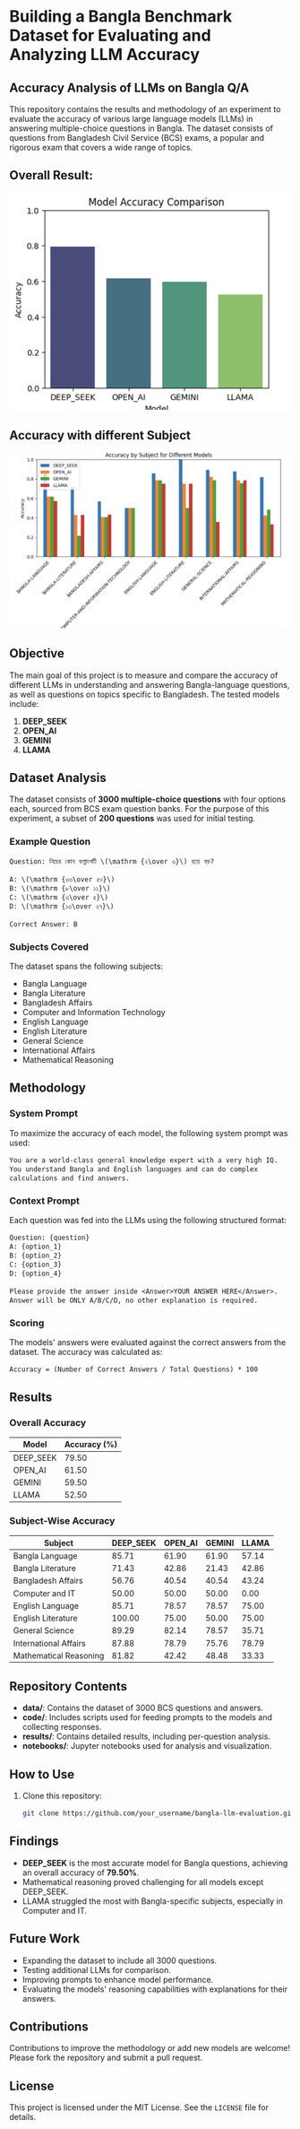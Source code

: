 # Building a Bangla Benchmark Dataset for Evaluating and Analyzing LLM Accuracy

## Accuracy Analysis of LLMs on Bangla Q/A 

This repository contains the results and methodology of an experiment to evaluate the accuracy of various large language models (LLMs) in answering multiple-choice questions in Bangla. The dataset consists of questions from Bangladesh Civil Service (BCS) exams, a popular and rigorous exam that covers a wide range of topics.

## Overall Result: 

![alt text](</resources/overall_accuracy.png>)

## Accuracy with different Subject 

![alt text](</resources/comparison_different_subject.png>)

## Objective

The main goal of this project is to measure and compare the accuracy of different LLMs in understanding and answering Bangla-language questions, as well as questions on topics specific to Bangladesh. The tested models include:

1. **DEEP_SEEK**
2. **OPEN_AI**
3. **GEMINI**
4. **LLAMA**

## Dataset Analysis

The dataset consists of **3000 multiple-choice questions** with four options each, sourced from BCS exam question banks. For the purpose of this experiment, a subset of **200 questions** was used for initial testing.

### Example Question

```plaintext
Question: নিচের কোন ভগ্নাংশটি \(\mathrm {২\over ৩}\) হতে বড়?

A: \(\mathrm {৩৩\over ৫০}\)
B: \(\mathrm {৮\over ১১}\)
C: \(\mathrm {৩\over ৫}\)
D: \(\mathrm {১৩\over ২৭}\)

Correct Answer: B
```

### Subjects Covered

The dataset spans the following subjects:

- Bangla Language
- Bangla Literature
- Bangladesh Affairs
- Computer and Information Technology
- English Language
- English Literature
- General Science
- International Affairs
- Mathematical Reasoning

## Methodology

### System Prompt

To maximize the accuracy of each model, the following system prompt was used:

```plaintext
You are a world-class general knowledge expert with a very high IQ. You understand Bangla and English languages and can do complex calculations and find answers.
```

### Context Prompt

Each question was fed into the LLMs using the following structured format:

```plaintext
Question: {question}
A: {option_1}
B: {option_2}
C: {option_3}
D: {option_4}

Please provide the answer inside <Answer>YOUR ANSWER HERE</Answer>. Answer will be ONLY A/B/C/D, no other explanation is required.
```

### Scoring

The models' answers were evaluated against the correct answers from the dataset. The accuracy was calculated as:

```plaintext
Accuracy = (Number of Correct Answers / Total Questions) * 100
```

## Results

### Overall Accuracy

| Model       | Accuracy (%) |
|-------------|--------------|
| DEEP_SEEK   | 79.50        |
| OPEN_AI     | 61.50        |
| GEMINI      | 59.50        |
| LLAMA       | 52.50        |


### Subject-Wise Accuracy


| Subject                        | DEEP_SEEK | OPEN_AI | GEMINI  | LLAMA   |
|--------------------------------|-----------|---------|---------|---------|
| Bangla Language                | 85.71     | 61.90   | 61.90   | 57.14   |
| Bangla Literature              | 71.43     | 42.86   | 21.43   | 42.86   |
| Bangladesh Affairs             | 56.76     | 40.54   | 40.54   | 43.24   |
| Computer and IT                | 50.00     | 50.00   | 50.00   | 0.00    |
| English Language               | 85.71     | 78.57   | 78.57   | 75.00   |
| English Literature             | 100.00    | 75.00   | 50.00   | 75.00   |
| General Science                | 89.29     | 82.14   | 78.57   | 35.71   |
| International Affairs          | 87.88     | 78.79   | 75.76   | 78.79   |
| Mathematical Reasoning         | 81.82     | 42.42   | 48.48   | 33.33   |

## Repository Contents

- **data/**: Contains the dataset of 3000 BCS questions and answers.
- **code/**: Includes scripts used for feeding prompts to the models and collecting responses.
- **results/**: Contains detailed results, including per-question analysis.
- **notebooks/**: Jupyter notebooks used for analysis and visualization.

## How to Use

1. Clone this repository:
   ```bash
   git clone https://github.com/your_username/bangla-llm-evaluation.git
   ```

## Findings

- **DEEP_SEEK** is the most accurate model for Bangla questions, achieving an overall accuracy of **79.50%**.
- Mathematical reasoning proved challenging for all models except DEEP_SEEK.
- LLAMA struggled the most with Bangla-specific subjects, especially in Computer and IT.

## Future Work

- Expanding the dataset to include all 3000 questions.
- Testing additional LLMs for comparison.
- Improving prompts to enhance model performance.
- Evaluating the models' reasoning capabilities with explanations for their answers.

## Contributions

Contributions to improve the methodology or add new models are welcome! Please fork the repository and submit a pull request.

## License

This project is licensed under the MIT License. See the `LICENSE` file for details.
